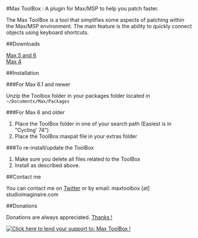 #Max ToolBox : A plugin for Max/MSP to help you patch faster.

The Max ToolBox is a tool that simplifies some aspects of patching within the Max/MSP environment. The main feature is the ability to quickly connect objects using keyboard shortcuts.

##Downloads

[Max 5 and 6](https://github.com/natcl/maxtoolbox/archive/Version15.zip)  
[Max 4](https://maxtoolbox.googlecode.com/files/maxtoolbox_b8_max4.zip)

##Installation

###For Max 6.1 and newer

Unzip the Toolbox folder in your packages folder located in ```~/Documents/Max/Packages```

###For Max 6 and older

1. Place the ToolBox folder in one of your search path (Easiest is in "Cycling' 74")
2. Place the ToolBox.maxpat file in your extras folder

###To re-install/update the ToolBox

1. Make sure you delete all files related to the ToolBox
2. Install as described above.

##Contact me

You can contact me on [Twitter](https://twitter.com/natcl) or by email: maxtoolbox [at] studioimaginaire.com

##Donations

Donations are always appreciated.  [Thanks !](http://www.studioimaginaire.com/surfaceone/donate.html)

<a href='http://www.studioimaginaire.com/surfaceone/donate.html'><img alt='Click here to lend your support to: Max ToolBox !' src='https://www.paypalobjects.com/en_US/i/btn/btn_donate_SM.gif' border='0' /></a>
